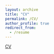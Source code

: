 ```yaml
---
layout: archive
title: "CV"
permalink: /CV/
author_profile: true
redirect_from:
  - /resume
---
```


[CV](http://yulmanperez.github.io/files/paper1.pdf)
